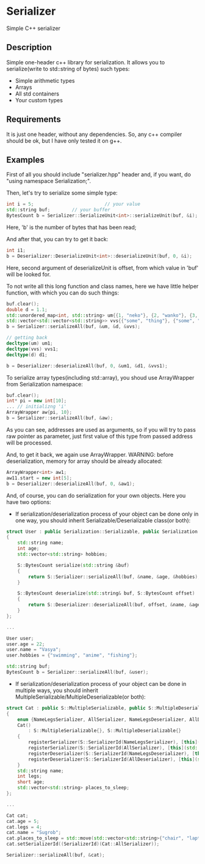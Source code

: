 # Serializer
Simple C++ serializer

<h2>Description</h2>
Simple one-header c++ library for serialization.
It allows you to serialize(write to std::string of bytes) such types:
<ul>
<li>Simple arithmetic types</li>
<li>Arrays</li>
<li>All std containers</li>
<li>Your custom types</li>
</ul>

<h2>Requirements</h2>
It is just one header, without any dependencies. So, any c++ compiler should be ok, but I have only tested it on g++.

<h2>Examples</h2>
First of all you should include "serializer.hpp" header and, if you want, do "using namespace Serialization;".

Then, let's try to serialize some simple type:
```Cpp
int i = 5; 							// your value
std::string buf;		// your buffer
BytesCount b = Serializer::SerializeUnit<int>::serializeUnit(buf, &i);
```
Here, 'b' is the number of bytes that has been read;

And after that, you can try to get it back:
```Cpp
int i1;
b = Deserializer::DeserializeUnit<int>::deserializeUnit(buf, 0, &i);
```
Here, second argument of deserializeUnit is offset, from which value in 'buf' will be looked for.

To not write all this long function and class names, here we have little helper function, with which you can do such things:
```Cpp
buf.clear();
double d = 1.1;
std::unordered_map<int, std::string> um{{1, "neko"}, {2, "wanko"}, {3, "manko"}};
std::vector<std::vector<std::string>> vvs{{"some", "thing"}, {"some", "other", "thing"}};
b = Serializer::serializeAll(buf, &um, &d, &vvs);

// getting back
decltype(um) um1;
decltype(vvs) vvs1;
decltype(d) d1;

b = Deserializer::deserializeAll(buf, 0, &um1, &d1, &vvs1);
```
To serialize array types(including std::array), you shoud use ArrayWrapper<T> from Serialization namespace:
```Cpp
buf.clear();
int* pi = new int[10];
... // initializng 'i'
ArrayWrapper aw{pi, 10};
b = Serializer::serializeAll(buf, &aw);
```
As you can see, addresses are used as arguments, so if you will try to pass raw pointer as parameter, just first value of this type from passed address will be processed.

And, to get it back, we again use ArrayWrapper.
WARNING: before deserialization, memory for array should be already allocated:
```Cpp
ArrayWrapper<int> aw1;
aw11.start = new int[5];
b = Deserializer::deserializeAll(buf, 0, &aw1);
```

And, of course, you can do serialization for your own objects. Here you have two options:
- If serialization/deserialization process of your object can be done only in one way, you should inherit Serializable/Deserializable class(or both):
```Cpp
struct User : public Serialization::Serializable, public Serialization::Deserializable
{
    std::string name;
    int age;
    std::vector<std::string> hobbies;

    S::BytesCount serialize(std::string &buf)
    {
        return S::Serializer::serializeAll(buf, &name, &age, &hobbies);
    }

    S::BytesCount deserialize(std::string& buf, S::BytesCount offset)
    {
        return S::Deserializer::deserializeAll(buf, offset, &name, &age, &hobbies);
    }
};

...

User user;
user.age = 22;
user.name = "Vasya";
user.hobbies = {"swimming", "anime", "fishing"};

std::string buf;
BytesCount b = Serializer::serializeAll(buf, &user);

```

- If serialization/deserialization process of your object can be done in multiple ways, you should inherit MultipleSerializable/MultipleDeserializable(or both):
```Cpp
struct Cat : public S::MultipleSerializable, public S::MultipleDeserializable
{
    enum {NameLegsSerializer, AllSerializer, NameLegsDeserializer, AllDeserializer};
    Cat()
        : S::MultipleSerializable{}, S::MultipleDeserializable{}
    {
        registerSerializer(S::SerializerId(NameLegsSerializer), [this](std::string& buf) { return S::Serializer::serializeAll(buf, &name, &legs); } );
        registerSerializer(S::SerializerId(AllSerializer), [this](std::string& buf) { return S::Serializer::serializeAll(buf, &name, &legs, &age, &places_to_sleep); } );
        registerDeserializer(S::SerializerId(NameLegsDeserializer), [this](std::string& buf, S::BytesCount offset) { return S::Deserializer::deserializeAll(buf, offset, &name, &legs); } );
        registerDeserializer(S::SerializerId(AllDeserializer), [this](std::string& buf, S::BytesCount offset) { return S::Deserializer::deserializeAll(buf, offset, &name, &legs, &age, &places_to_sleep); } );
    }
    std::string name;
    int legs;
    short age;
    std::vector<std::string> places_to_sleep;
};

...

Cat cat;
cat.age = 5;
cat.legs = 4;
cat.name = "Sugrob";
cat.places_to_sleep = std::move(std::vector<std::string>{"chair", "laptop", "my head"});
cat.setSerializerId((SerializerId)(Cat::AllSerializer));

Serializer::serializeAll(buf, &cat);
```

